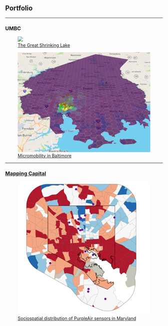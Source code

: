 ## Portfolio

---

### UMBC

<div class="flex-container">
  <div>
    <figure>
    <a href="/381_proj"><img src="381_proj/images/true_color.gif" style = "width: 100vw;"></a>
      <figcaption> <a href="/381_proj">The Great Shrinking Lake</a> </figcaption>
    </figure>
  </div>
  <div>
    <figure>
      <a href="/finalproj/index.md"><img src="finalproj/images/Screenshot 2022-05-09 131724.png" style = "width: 100vw;"></a>
            <figcaption><a href="/finalproj/index.md">Micromobility in Baltimore</a></figcaption>
    </figure>
  </div>
</div>

---

### [Mapping Capital](https://mapping.capital)

<div>
  <div>
    <figure>
      <a href="/dss/purple.md">
        <img src="images/it worked MHI.png?raw=true" style = "width: 100vw;">
      </a>
      <figcaption> 
        <a href="/dss/purple.md">Sociospatial distribution of PurpleAir sensors in Maryland</a>
      </figcaption>
    </figure>
  </div>
</div>

<!-- 
[Sociospatial distribution of PurpleAir sensors in Maryland](/dss/purple.md) <br/>
<a href="/finalproj/index.md"><img src="images/it worked MHI.png?raw=true" width = "50%" height = "50%"/></a> -->